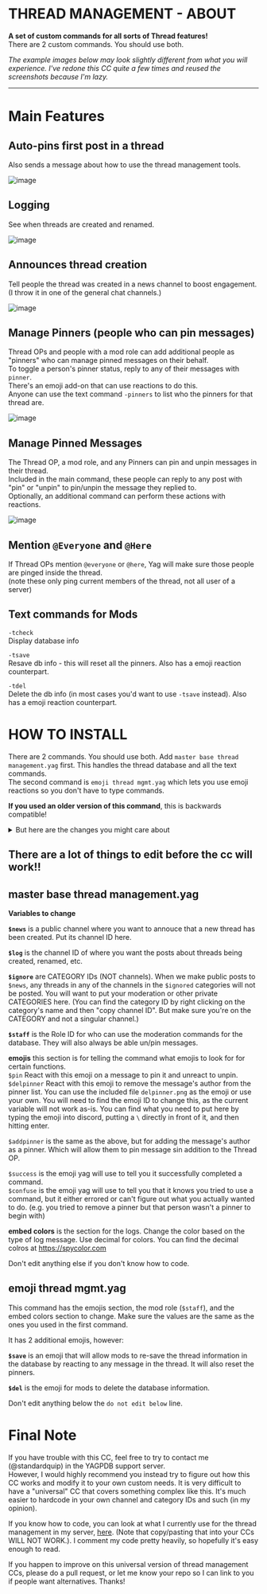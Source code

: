 # THREAD MANAGEMENT - ABOUT 
**A set of custom commands for all sorts of Thread features!**    
There are 2 custom commands. You should use both.

*The example images below may look slightly different from what you will experience. I've redone this CC quite a few times and reused the screenshots because I'm lazy.*

--------

# Main Features

## Auto-pins first post in a thread

Also sends a message about how to use the thread management tools.

![image](https://github.com/FravBox/YagCCs/assets/20410737/7e060596-8197-4808-81d2-6ea2961ca863)


## Logging

See when threads are created and renamed.

![image](https://user-images.githubusercontent.com/20410737/181127576-629fedd2-bbbd-4cea-9557-281c96e0f3c0.png)      


## Announces thread creation

Tell people the thread was created in a news channel to boost engagement. (I throw it in one of the general chat channels.)

![image](https://github.com/FravBox/YagCCs/assets/20410737/d0b6f820-5e50-4ee4-95ae-5bc4ae5fa348)

## Manage Pinners (people who can pin messages)

Thread OPs and people with a mod role can add additional people as "pinners" who can manage pinned messages on their behalf.     
To toggle a person's pinner status, reply to any of their messages with `pinner`.     
There's an emoji add-on that can use reactions to do this.      
Anyone can use the text command `-pinners` to list who the pinners for that thread are.

![image](https://github.com/FravBox/YagCCs/assets/20410737/0ad77478-6697-43b6-ab76-f7c4704e8b26)

## Manage Pinned Messages

The Thread OP, a mod role, and any Pinners can pin and unpin messages in their thread.      
Included in the main command, these people can reply to any post with "pin" or "unpin" to pin/unpin the message they replied to.      
Optionally, an additional command can perform these actions with reactions.

![image](https://user-images.githubusercontent.com/20410737/181127916-5cd2e538-8a4b-467e-8c85-c9368a2e7b62.png)      

## Mention `@Everyone` and `@Here`

If Thread OPs mention `@everyone` or `@here`, Yag will make sure those people are pinged inside the thread.    
(note these only ping current members of the thread, not all user of a server)

## Text commands for Mods

`-tcheck`     
Display database info

`-tsave`     
Resave db info - this will reset all the pinners. Also has a emoji reaction counterpart.

`-tdel`     
Delete the db info (in most cases you'd want to use `-tsave` instead). Also has a emoji reaction counterpart.


# HOW TO INSTALL

There are 2 commands. You should use both. Add `master base thread management.yag` first. This handles the thread database and all the text commands.      
The second command is `emoji thread mgmt.yag` which lets you use emoji reactions so you don't have to type commands.

**If you used an older version of this command**, this is backwards compatible!    
<details><summary>But here are the changes you might care about</summary>
* This works for all free users; you shouldn't have to worry about hitting db limits anymore.
* Old CC guessed who the thread OP was. This version *actually knows* who the Thread OP is.
* I took out the "thread list" part completely. There's just no way to make this universally work for everyone. Please code your own custom solution; sorry.
* Otherwise, this is functionally the same CC but with the added "pinners" and "@everyone/here" features.
</details>


## **There are a lot of things to edit before the cc will work!!**      

## master base thread management.yag

**Variables to change**

**`$news`** is a public channel where you want to annouce that a new thread has been created. Put its channel ID here.

**`$log`** is the channel ID of where you want the posts about threads being created, renamed, etc.

**`$ignore`** are CATEGORY IDs (NOT channels). When we make public posts to `$news`, any threads in any of the channels in the `$ignored` categories will not be posted. You will want to put your moderation or other private CATEGORIES here. (You can find the category ID by right clicking on the category's name and then "copy channel ID". But make sure you're on the CATEGORY and not a singular channel.)

**`$staff`** is the Role ID for who can use the moderation commands for the database. They will also always be able un/pin messages.

**emojis** this section is for telling the command what emojis to look for for certain functions.    
`$pin` React with this emoji on a message to pin it and unreact to unpin.    
`$delpinner` React with this emoji to remove the message's author from the pinner list. You can use the included file `delpinner.png` as the emoji or use your own. You will need to find the emoji ID to change this, as the current variable will not work as-is. You can find what you need to put here by typing the emoji into discord, putting a `\` directly in front of it, and then hitting enter.

`$addpinner` is the same as the above, but for adding the message's author as a pinner. Which will allow them to pin message sin addition to the Thread OP.

`$success` is the emoji yag will use to tell you it successfully completed a command.    
`$confuse` is the emoji yag will use to tell you that it knows you tried to use a command, but it either errored or can't figure out what you actually wanted to do. (e.g. you tried to remove a pinner but that person wasn't a pinner to begin with)

**embed colors** is the section for the logs. Change the color based on the type of log message. Use decimal for colors. You can find the decimal colros at https://spycolor.com

Don't edit anything else if you don't know how to code.

## emoji thread mgmt.yag

This command has the emojis section, the mod role (`$staff`), and the embed colors section to change. Make sure the values are the same as the ones you used in the first command.  

It has 2 additional emojis, however:

**`$save`** is an emoji that will allow mods to re-save the thread information in the database by reacting to any message in the thread. It will also reset the pinners.

**`$del`** is the emoji for mods to delete the database information.

Don't edit anything below the `do not edit below` line.

# Final Note

If you have trouble with this CC, feel free to try to contact me (@standardquip) in the YAGPDB support server.      
However, I would highly recommend you instead try to figure out how this CC works and modify it to your own custom needs. It is very difficult to have a "universal" CC that covers something complex like this. It's much easier to hardcode in your own channel and category IDs and such (in my opinion). 

If you know how to code, you can look at what I currently use for the thread management in my server, [here](https://github.com/FravBox/YagCCs/tree/main/z_server%20backups/thread%20control/2023%20thread%20mgmt). (Note that copy/pasting that into your CCs WILL NOT WORK.). I comment my code pretty heavily, so hopefully it's easy enough to read.

If you happen to improve on this universal version of thread management CCs, please do a pull request, or let me know your repo so I can link to you if people want alternatives. Thanks!
